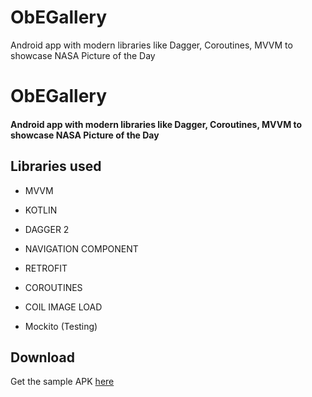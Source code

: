 # ObEGallery
Android app with modern libraries like Dagger, Coroutines, MVVM to showcase NASA Picture of the Day
<h1>ObEGallery</h1>
<h4>Android app with modern libraries like Dagger, Coroutines, MVVM to showcase NASA Picture of the Day</h4>

<h2>Libraries used</h2>

- MVVM 

- KOTLIN

- DAGGER 2 

- NAVIGATION COMPONENT

- RETROFIT

- COROUTINES

- COIL IMAGE LOAD

- Mockito (Testing)

<h2>Download</h2>

Get the sample APK [here](https://github.com/chetan532/ObEGallery/tree/main/apk)
